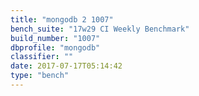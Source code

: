 ```yaml
---
title: "mongodb 2 1007"
bench_suite: "17w29 CI Weekly Benchmark"
build_number: "1007"
dbprofile: "mongodb"
classifier: ""
date: 2017-07-17T05:14:42
type: "bench"
---
```

